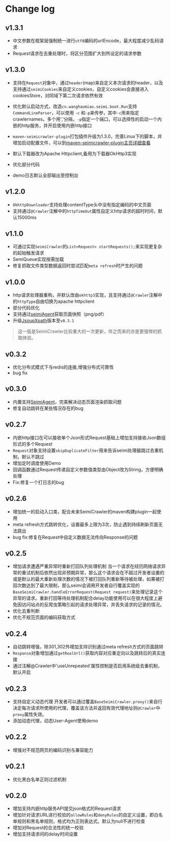 # Change  log #

## v1.3.1 ##
- 中文参数在框架层强制统一进行`utf8`编码的urlEncode，最大程度减少乱码请求
- Request请求在去重处理时，将区分范围扩大到所设定的请求参数

## v1.3.0 ##
- 支持在`Request`对象中，通过`header`(map)来自定义本次请求的header，以及支持通过`seimiCookies`来自定义cookies，自定义cookies会直接进入cookiesStore，对同域下第二次请求依然有效

- 优化默认启动方式，改造`cn.wanghaomiao.seimi.boot.Run`支持`CommandLineParser`，可以使用 `-c` 和`-p`来传参，其中`-c`用来指定crawlernames，多个用','分隔，`-p`指定一个端口，可以选择性的启动一个内嵌的http服务，并开启使用内嵌http接口

- `maven-seimicrawler-plugin`打包插件升级为1.3.0，完善Linux下的脚本，并增加启动配置文件，可以到[maven-seimicrawler-plugin主页详细查看](https://github.com/zhegexiaohuozi/maven-seimicrawler-plugin)

- 默认下载器改为Apache Httpclient,备用为下载器OkHttp3实现

- 优化部分代码

- demo日志默认全部输出至控制台


## v1.2.0 ##
- `OkhttpDownloader`支持处理contentType头中没有指定编码的中文页面
- 支持通过`@Crawler`注解中的`httpTimeOut`属性自定义http请求的超时时间，默认15000ms

## v1.1.0 ##
- 可通过实现`SeimiCrawler`的`List<Request> startRequests();`来实现更复杂的起始触发请求
- SemiQueue实现按需加载
- 修复抓取文件类型数据返回时尝试匹配`meta refresh`时产生的问题

## v1.0.0 ##
- http请求处理器重构，并默认改由`okhttp3`实现，且支持通过`@Crawler`注解中的`httpType`自由切换为apache httpclient
- 部分代码优化
- 支持通过[seimiAgent](https://github.com/zhegexiaohuozi/SeimiAgent)获取页面快照（png/pdf）
- 升级[JsoupXpath](https://github.com/zhegexiaohuozi/JsoupXpath)版本至`v0.3.1`

> 这一版是SeimiCrawler比较重大的一次更新，伴之而来的亦是更强悍的抓取体验。

## v0.3.2 ##
- 优化分布式模式下与redis的连接,增强分布式可靠性
- bug fix

## v0.3.0 ##
- 内置支持[SeimiAgent](https://github.com/zhegexiaohuozi/SeimiAgent)，完美解决动态页面渲染抓取问题
- 修复自动跳转在某些情况存在的bug

## v0.2.7 ##
- 内嵌http接口在可以接收单个Json形式Request基础上增加支持接收Json数组形式的多个Request
- `Request`对象支持设置`skipDuplicateFilter`用来告诉seimi处理器跳过去重机制，默认不跳过
- 增加定时调度使用Demo
- 回调函数通过Request传递自定义参数值类型由Object改为String，方便明确处理
- Fix:修复一个打日志的bug

## v0.2.6 ##
- 增加统一的启动入口类，配合未来SeimiCrawler的maven构建plugin一起使用
- meta refresh方式跳转优化，设置最多上限为3次，防止遇到持续刷新页面无法跳出
- bug fix:修复在Request中自定义数据无法传向Response的问题

## v0.2.5 ##
- 增加请求遭遇严重异常时重新打回队列处理机制
当一个请求在经历网络请求异常的重试机制后依然出现非预期异常，那么这个请求会在不超过开发者设置的或是默认的最大重新处理次数的情况下被打回队列重新等待被处理，如果被打回次数达到了最大限制，那么seimi会调用开发者自行覆盖实现的`BaseSeimiCrawler.handleErrorRequest(Request request)`来处理记录这个异常的请求。重新打回等待处理机制配合delay功能使用可以在很大程度上避免因访问站点的反爬虫策略引起的请求处理异常，并丢失请求的记录的情况。
- 优化去重判断
- 优化不规范页面的编码获取方式

## v0.2.4 ##
- 自动跳转增强，除301,302外增加支持识别通过meta refresh方式的页面跳转
- `Response`对象增加通过`getRealUrl()`获取内容对应重定向以及跳转后的真实连接
- 通过注解@Crawler中'useUnrepeated'属性控制是否启用系统级去重机制，默认开启

## v0.2.3 ##
- 支持自定义动态代理
开发者可以通过覆盖`BaseSeimiCrawler.proxy()`来自行决定每次请求所使用的代理，覆盖该方法并返回有效代理地址则`@Crawler`中`proxy`属性失效。
- 添加动态代理，动态User-Agent使用demo

## v0.2.2 ##
- 增强对不规范网页的编码识别与兼容能力

## v0.2.1 ##
- 优化黑白名单正则过滤机制

## v0.2.0 ##
- 增加支持内嵌http服务API提交json格式的Request请求
- 增加针对请求URL进行校验的`allowRules`和`denyRules`的自定义设置，即白名单规则和黑名单规则，格式均为正则表达式。默认为null不进行检查
- 增加对Request的合法性的统一校验
- 增加支持请求间的delay时间设置
